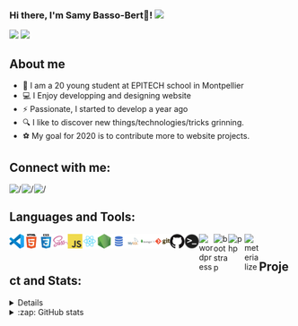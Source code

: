 ### Hi there, I'm Samy Basso-Bert🚀! <img src="https://media.giphy.com/media/hvRJCLFzcasrR4ia7z/giphy.gif" width="25px">
<img  src="https://img.shields.io/badge/-Epitech-blue?style=for-the-badge" /> <img  src="https://img.shields.io/badge/-Montpellier-orange?style=for-the-badge" />
<br/>

## About me

- 🌱 I am a 20 young student at EPITECH school in Montpellier
- 💻 I Enjoy developping and designing website 
- ⚡ Passionate, I started to develop a year ago
- 🔍 I like to discover new things/technologies/tricks grinning.
- ⚽ My goal for 2020 is to contribute more to website projects.


## Connect with me:

<a href="https://www.linkedin.com/in/samy-basso-bert-772177176/"><img align="left" alt="/" width="22px" src="https://cdn.jsdelivr.net/npm/simple-icons@v3/icons/linkedin.svg" /><a>
<a href="https://www.instagram.com/samybss_/"><img align="left" alt="/" width="22px" src="https://cdn.jsdelivr.net/npm/simple-icons@v3/icons/instagram.svg" /><a>
<a href="mailto:bassobertsamy@gmail.com"><img align="left" alt="/" width="22px"  src="https://img.icons8.com/ios-filled/50/000000/new-post.png"/><a>
<br />

 
## Languages and Tools:

<img align="left" alt="Visual Studio Code" width="26px" src="https://raw.githubusercontent.com/github/explore/80688e429a7d4ef2fca1e82350fe8e3517d3494d/topics/visual-studio-code/visual-studio-code.png" />
<img align="left" alt="HTML5" width="26px" src="https://raw.githubusercontent.com/github/explore/80688e429a7d4ef2fca1e82350fe8e3517d3494d/topics/html/html.png" />
<img align="left" alt="CSS3" width="26px" src="https://raw.githubusercontent.com/github/explore/80688e429a7d4ef2fca1e82350fe8e3517d3494d/topics/css/css.png" />
<img align="left" alt="Sass" width="26px" src="https://raw.githubusercontent.com/github/explore/80688e429a7d4ef2fca1e82350fe8e3517d3494d/topics/sass/sass.png" />
<img align="left" alt="JavaScript" width="26px" src="https://raw.githubusercontent.com/github/explore/80688e429a7d4ef2fca1e82350fe8e3517d3494d/topics/javascript/javascript.png" />
<img align="left" alt="React" width="26px" src="https://raw.githubusercontent.com/github/explore/80688e429a7d4ef2fca1e82350fe8e3517d3494d/topics/react/react.png" />
<img align="left" alt="Node.js" width="26px" src="https://raw.githubusercontent.com/github/explore/80688e429a7d4ef2fca1e82350fe8e3517d3494d/topics/nodejs/nodejs.png" />
<img align="left" alt="SQL" width="26px" src="https://raw.githubusercontent.com/github/explore/80688e429a7d4ef2fca1e82350fe8e3517d3494d/topics/sql/sql.png" />
<img align="left" alt="MySQL" width="26px" src="https://raw.githubusercontent.com/github/explore/80688e429a7d4ef2fca1e82350fe8e3517d3494d/topics/mysql/mysql.png" />
<img align="left" alt="MongoDB" width="26px" src="https://raw.githubusercontent.com/github/explore/80688e429a7d4ef2fca1e82350fe8e3517d3494d/topics/mongodb/mongodb.png" />
<img align="left" alt="Git" width="26px" src="https://raw.githubusercontent.com/github/explore/80688e429a7d4ef2fca1e82350fe8e3517d3494d/topics/git/git.png" />
<img align="left" alt="GitHub" width="26px" src="https://raw.githubusercontent.com/github/explore/78df643247d429f6cc873026c0622819ad797942/topics/github/github.png" />
<img align="left" alt="Terminal" width="26px" src="https://raw.githubusercontent.com/github/explore/80688e429a7d4ef2fca1e82350fe8e3517d3494d/topics/terminal/terminal.png" />
<img align="left" width="26px" alt="wordpress" src="https://www.vectorlogo.zone/logos/wordpress/wordpress-icon.svg">
<img align="left" width="26px" alt="bootstrap" src="https://www.vectorlogo.zone/logos/getbootstrap/getbootstrap-icon.svg">
<img align="left" width="29px" alt="php" src="https://www.vectorlogo.zone/logos/php/php-icon.svg">
<img align="left" width="26px" alt="meterialize" src="https://raw.githubusercontent.com/prplx/svg-logos/5585531d45d294869c4eaab4d7cf2e9c167710a9/svg/materialize.svg">

<br />



## Project and Stats:

<details>
  <summary>:zap: Recent GitHub activities</summary>
  #1 <a href="https://github.com/Samybassobert73/Jobboard-Nodejs-React">Jobboard (React, NodeJs, Express)</a>
</details>

<details>
  <summary>:zap: GitHub stats</summary>
 <img width="45%" src="https://github-readme-stats.vercel.app/api?username=Samybassobert73&show_icons=true&langs_count=8" alt="Samybassobert73 github stats" />
 <img width="45%" src="https://github-readme-stats.vercel.app/api/top-langs/?username=Samybassobert73&show_icons=true&layout=compact" alt="Samybassobert's github stats" />
 
  
</details>


